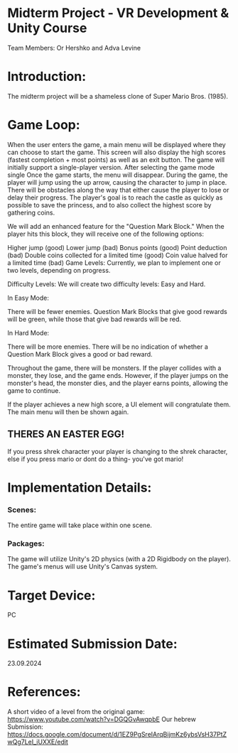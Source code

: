 # Midterm Project - VR Development & Unity Course
Team Members: Or Hershko and Adva Levine

# Introduction:
The midterm project will be a shameless clone of Super Mario Bros. (1985).

# Game Loop:
When the user enters the game, a main menu will be displayed where they can choose to start the game. This screen will also display the high scores (fastest completion + most points) as well as an exit button.
The game will initially support a single-player version.
After selecting the game mode single
Once the game starts, the menu will disappear. During the game, the player will jump using the up arrow, causing the character to jump in place. There will be obstacles along the way that either cause the player to lose or delay their progress. The player's goal is to reach the castle as quickly as possible to save the princess, and to also collect the highest score by gathering coins.

We will add an enhanced feature for the "Question Mark Block." When the player hits this block, they will receive one of the following options:

Higher jump (good)
Lower jump (bad)
Bonus points (good)
Point deduction (bad)
Double coins collected for a limited time (good)
Coin value halved for a limited time (bad)
Game Levels:
Currently, we plan to implement one or two levels, depending on progress.

Difficulty Levels:
We will create two difficulty levels: Easy and Hard.

In Easy Mode:

There will be fewer enemies.
Question Mark Blocks that give good rewards will be green, while those that give bad rewards will be red.

In Hard Mode:

There will be more enemies.
There will be no indication of whether a Question Mark Block gives a good or bad reward.

Throughout the game, there will be monsters. If the player collides with a monster, they lose, and the game ends. However, if the player jumps on the monster's head, the monster dies, and the player earns points, allowing the game to continue.

If the player achieves a new high score, a UI element will congratulate them. The main menu will then be shown again.


## THERES AN EASTER EGG!
If you press shrek character your player is changing to the shrek character, else if you press mario or dont do a thing- you've got mario!


# Implementation Details:
### Scenes:
The entire game will take place within one scene.

### Packages:
The game will utilize Unity's 2D physics (with a 2D Rigidbody on the player).
The game's menus will use Unity's Canvas system.

# Target Device:
PC
# Estimated Submission Date:
23.09.2024
# References:
A short video of a level from the original game:
https://www.youtube.com/watch?v=DGQGvAwqpbE
Our hebrew Submission:
https://docs.google.com/document/d/1EZ9PgSreIArqBijmKz6ybsVsH37PtZwQg7LeI_iUXXE/edit


